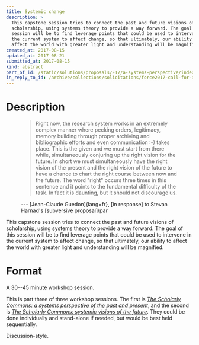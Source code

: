 ```yaml
---
title: Systemic change
description: >
  This capstone session tries to connect the past and future visions of
  scholarship, using systems theory to provide a way forward. The goal of this
  session will be to find leverage points that could be used to intervene in
  the current system to affect change, so that ultimately, our ability to
  affect the world with greater light and understanding will be magnified.
created_at: 2017-08-15
updated_at: 2017-08-21
submitted_at: 2017-08-15
kind: abstract
part_of_id: /static/solutions/proposals/F17/a-systems-perspective/index.*
in_reply_to_id: /archive/collections/solicitations/force2017-call-for-abstracts.warc.gz
---
```


# Description

<figure class="bq grab">

> Right now, the research system works in an extremely complex manner where
> pecking orders, legitimacy, memory building through proper archiving and
> bibliographic efforts and even communication :-) takes place. This is the
> given and we must start from there while, simultaneously conjuring up the
> right vision for the future. In short we must simultaneously have the right
> vision of the present and the right vision of the future to have a chance to
> chart the right course between now and the future. The word "right" occurs
> three times in this sentence and it points to the fundamental difficulty of
> the task. In fact it is daunting, but it should not discourage us.

<figcaption>--- [Jean-Claude Guedon]{lang=fr}, [in response] to Stevan Harnad's [subversive proposal]\par</figcaption>
</figure>

This capstone session tries to connect the past and future visions of
scholarship, using systems theory to provide a way forward. The goal of this
session will be to find leverage points that could be used to intervene in the
current system to affect change, so that ultimately, our ability to affect the
world with greater light and understanding will be magnified.

# Format

A 30--45 minute workshop session.

This is part three of three workshop sessions. The first is <cite>[The
Scholarly Commons: a systems perspective of the past and present][1]</cite>,
and the second is <cite>[The Scholarly Commons: systemic visions of the
future][2]</cite>. They could be done individually and stand-alone if needed,
but would be best held sequentially.

Discussion-style.

[in response]: https://groups.google.com/d/msg/bit.listserv.vpiej-l/BoKENhK0_00/dTJSjKmzObYJ
[subversive proposal]: https://groups.google.com/forum/?hl=en#!topic/bit.listserv.vpiej-l/BoKENhK0_00
[1]: <../1/>
[2]: <../2/>
